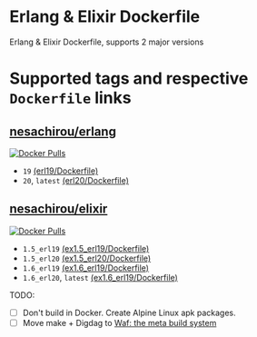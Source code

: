 Erlang & Elixir Dockerfile
==
Erlang & Elixir Dockerfile, supports 2 major versions

Supported tags and respective `Dockerfile` links
==
[nesachirou/erlang][Erlang Hub]
--
[![Docker Pulls](https://img.shields.io/docker/pulls/nesachirou/erlang.svg)][Erlang Hub]
* `19` [(erl19/Dockerfile)](https://github.com/ne-sachirou/docker-elixir/blob/master/erl19/Dockerfile)
* `20`, `latest` [(erl20/Dockerfile)](https://github.com/ne-sachirou/docker-elixir/blob/master/erl20/Dockerfile)

[nesachirou/elixir][Elixir Hub]
--
[![Docker Pulls](https://img.shields.io/docker/pulls/nesachirou/elixir.svg)][Elixir Hub]
* `1.5_erl19` [(ex1.5_erl19/Dockerfile)](https://github.com/ne-sachirou/docker-elixir/blob/master/ex1.5_erl19/Dockerfile)
* `1.5_erl20` [(ex1.5_erl20/Dockerfile)](https://github.com/ne-sachirou/docker-elixir/blob/master/ex1.5_erl20/Dockerfile)
* `1.6_erl19` [(ex1.6_erl19/Dockerfile)](https://github.com/ne-sachirou/docker-elixir/blob/master/ex1.6_erl19/Dockerfile)
* `1.6_erl20`, `latest` [(ex1.6_erl19/Dockerfile)](https://github.com/ne-sachirou/docker-elixir/blob/master/ex1.6_erl20/Dockerfile)

TODO:
- [ ] Don't build in Docker. Create Alpine Linux apk packages.
- [ ] Move make + Digdag to [Waf: the meta build system][Waf]

[Erlang Hub]: https://hub.docker.com/r/nesachirou/erlang/
[Elixir Hub]: https://hub.docker.com/r/nesachirou/elixir/
[Waf]: https://waf.io/
